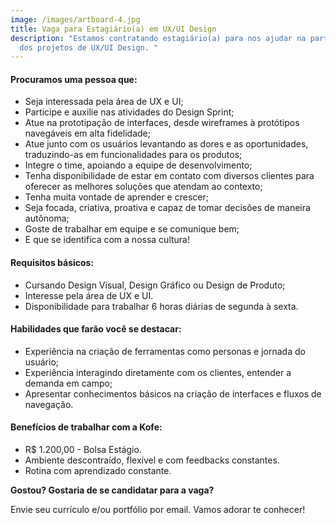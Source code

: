 ```yaml
---
image: /images/artboard-4.jpg
title: Vaga para Estagiário(a) em UX/UI Design
description: "Estamos contratando estagiário(a) para nos ajudar na parte prática
  dos projetos de UX/UI Design. "
---
```

#### **Procuramos uma pessoa que:**

* Seja interessada pela área de UX e UI;
* Participe e auxilie nas atividades do Design Sprint;
* Atue na prototipação de interfaces, desde wireframes à protótipos navegáveis em alta fidelidade;
* Atue junto com os usuários levantando as dores e as oportunidades, traduzindo-as em funcionalidades para os produtos;
* Integre o time, apoiando a equipe de desenvolvimento;
* Tenha disponibilidade de estar em contato com diversos clientes para oferecer as melhores soluções que atendam ao contexto;
* Tenha muita vontade de aprender e crescer;
* Seja focada, criativa, proativa e capaz de tomar decisões de maneira autônoma;
* Goste de trabalhar em equipe e se comunique bem;
* E que se identifica com a nossa cultura!

#### **Requisitos básicos:**

* Cursando Design Visual, Design Gráfico ou Design de Produto;
* Interesse pela área de UX e UI.
* Disponibilidade para trabalhar 6 horas diárias de segunda à sexta.

#### **Habilidades que farão você se destacar:**

* Experiência na criação de ferramentas como personas e jornada do usuário;
* Experiência interagindo diretamente com os clientes, entender a demanda em campo;
* Apresentar conhecimentos básicos na criação de interfaces e fluxos de navegação.

#### **Benefícios de trabalhar com a Kofe:**

* R$ 1.200,00 - Bolsa Estágio.
* Ambiente descontraído, flexível e com feedbacks constantes.
* Rotina com aprendizado constante.



**Gostou? Gostaria de se candidatar para a vaga?** 

Envie seu currículo e/ou portfólio por email. Vamos adorar te conhecer!